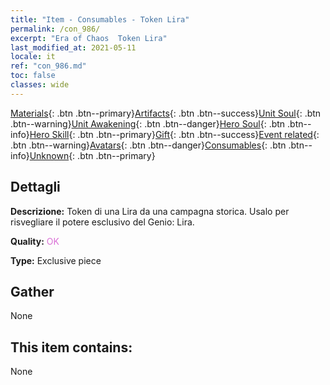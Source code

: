 ```yaml
---
title: "Item - Consumables - Token Lira"
permalink: /con_986/
excerpt: "Era of Chaos  Token Lira"
last_modified_at: 2021-05-11
locale: it
ref: "con_986.md"
toc: false
classes: wide
---
```

 [Materials](/ItemsIT/){: .btn .btn--primary}[Artifacts](/ItemsIT/Artifacts/){: .btn .btn--success}[Unit Soul](/ItemsIT/UnitSoul/){: .btn .btn--warning}[Unit Awakening](/ItemsIT/UnitAwakening/){: .btn .btn--danger}[Hero Soul](/ItemsIT/HeroSoul/){: .btn .btn--info}[Hero Skill](/ItemsIT/HeroSkill/){: .btn .btn--primary}[Gift](/ItemsIT/Gift/){: .btn .btn--success}[Event related](/ItemsIT/Events/){: .btn .btn--warning}[Avatars](/ItemsIT/Avatars/){: .btn .btn--danger}[Consumables](/ItemsIT/Consumables/){: .btn .btn--info}[Unknown](/ItemsIT/Unknown/){: .btn .btn--primary}

## Dettagli
 **Descrizione:** Token di una Lira da una campagna storica. Usalo per risvegliare il potere esclusivo del Genio: Lira.

 **Quality:** <span style="color: #DA70D6">OK</span>

 **Type:** Exclusive piece

## Gather

  None

## This item contains:

  None

